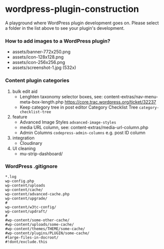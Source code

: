wordpress-plugin-construction
=============================

A playground where WordPress plugin development goes on.
Please select a folder in the list above to see your plugin's development.

### How to add images to a WordPress plugin?

- assets/banner-772x250.png
- assets/icon-128x128.png
- assets/icon-256x256.png
- assets/screenshot-1.jpg (532x)

### Content plugin categories

1. bulk edit aid
    + Lenghten taxonomy selector boxes, see: content-extras/nav-menu-meta-box-length.php https://core.trac.wordpress.org/ticket/32237
    + Keep category tree in post editor Category Checklist Tree `category-checklist-tree`
1. feature
    + Advanced Image Styles `advanced-image-styles`
    + media URL column, see: content-extras/media-url-column.php
    + Admin Columns `codepress-admin-columns` e.g. post ID column
1. integration
    + Cloudinary
1. UI cleaning
    + mu-strip-dashboard/

### WordPress .gitignore

```
*.log
wp-config.php
wp-content/uploads
wp-content/cache/
wp-content/advanced-cache.php
wp-content/upgrade/
#
wp-content/w3tc-config/
wp-content/updraft/
#
#wp-content/some-other-cache/
#wp-content/uploads/some-cache/
#wp-content/themes/THEME/some-cache/
#wp-content/plugins/PLUGIN/some-cache/
#large-files-in-docroot/
#!dont/exclude.this
```
